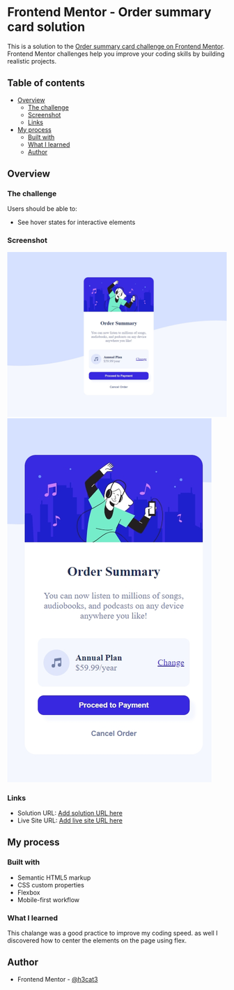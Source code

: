 # Frontend Mentor - Order summary card solution

This is a solution to the [Order summary card challenge on Frontend Mentor](https://www.frontendmentor.io/challenges/order-summary-component-QlPmajDUj). Frontend Mentor challenges help you improve your coding skills by building realistic projects. 

## Table of contents

- [Overview](#overview)
  - [The challenge](#the-challenge)
  - [Screenshot](#screenshot)
  - [Links](#links)
- [My process](#my-process)
  - [Built with](#built-with)
  - [What I learned](#what-i-learned)
  - [Author](#author)



## Overview

### The challenge

Users should be able to:

- See hover states for interactive elements

### Screenshot

![](/ScheenShot/iPad%20Mini-1738262502390.jpeg)
![](/ScheenShot/iPhone%20SE-1738262558736.jpeg)

### Links

- Solution URL: [Add solution URL here](https://github.com/h3cat3/order-summary-component-main)
- Live Site URL: [Add live site URL here](https://h3cat3.github.io/order-summary-component-main/)

## My process

### Built with

- Semantic HTML5 markup
- CSS custom properties
- Flexbox
- Mobile-first workflow

### What I learned

This chalange was a good practice to improve my coding speed.
as well I discovered how to center the elements on the page using flex.


## Author

- Frontend Mentor - [@h3cat3](https://www.frontendmentor.io/profile/h3cate)
